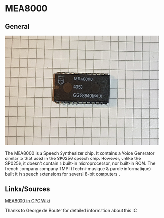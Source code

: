 # MEA8000


## General

<img src="MEA8000.png" width="600" height="360">	

The MEA8000 is a Speech Synthesizer chip. It contains a Voice Generator similar to that used in the SP0256 speech chip. However, unlike the SP0256, it doesn't contain a built-in microprocessor, nor built-in ROM.
The french company company TMPI (Techni-musique & parole informatique) built it in speech extensions for several 8-bit computers .

## Links/Sources

[MEA8000 in CPC Wiki](https://www.cpcwiki.eu/index.php/MEA8000)

Thanks to George de Bouter for detailed information about this IC
